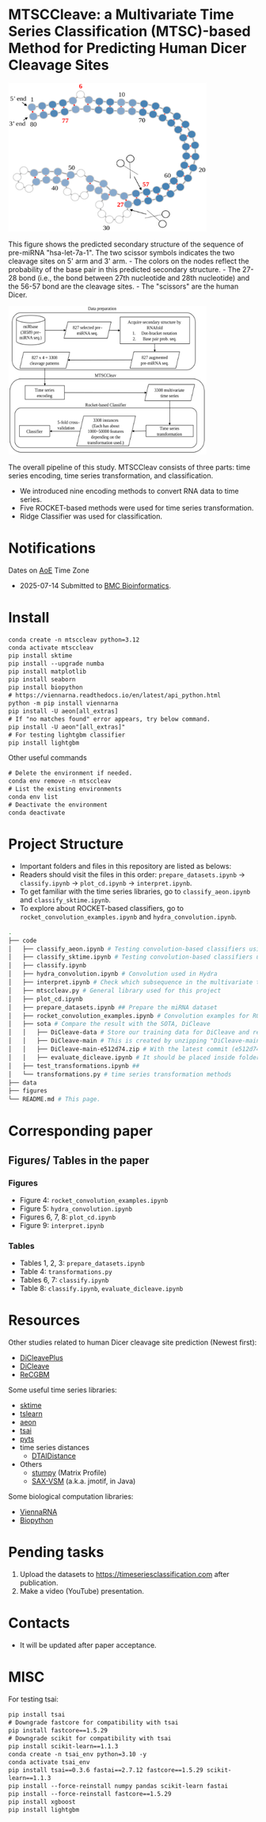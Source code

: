 # MTSCCleave: a Multivariate Time Series Classification (MTSC)-based Method for Predicting Human Dicer Cleavage Sites
<!-- https://stackoverflow.com/questions/39777166/display-pdf-image-in-markdown -->
<!-- for d in *.pdf ; do inkscape --without-gui --file=$d --export-plain-svg=${d%.*}.svg ; done -->
<!-- ![Predicted secondary structure of the sequence S of pri-miRNA “hsa-let-7a-1".](figures/hsa-let-7a-1_ss.svg.pptx.svg) -->
<img src="figures/hsa-let-7a-1_ss.svg.pptx.svg" alt="Predicted secondary structure of the sequence S of pri-miRNA hsa-let-7a-1." width="400" height="300">

This figure shows the predicted secondary structure of the sequence of pre-miRNA "hsa-let-7a-1". The two scissor symbols indicates the two cleavage sites on 5' arm and 3' arm.
    - The colors on the nodes reflect the probability of the base pair in this predicted secondary structure.
    - The 27-28 bond (i.e., the bond between 27th nucleotide and 28th nucleotide) and the 56-57 bond are the cleavage sites.
    - The "scissors" are the human Dicer.

<!-- ![The overall pipeline of this study.](figures/pipeline.pptx.svg) -->
<img src="figures/pipeline.pptx.svg" alt="The overall pipeline of this study." width="400" height="300">

The overall pipeline of this study.
MTSCCleav consists of three parts: time series encoding, time series transformation, and classification. 
- We introduced nine encoding methods to convert RNA data to time series.
- Five ROCKET-based methods were used for time series transformation. 
- Ridge Classifier was used for classification.

# Notifications
Dates on [AoE](https://www.timeanddate.com/time/zones/aoe) Time Zone
- 2025-07-14 Submitted to [BMC Bioinformatics](https://bmcbioinformatics.biomedcentral.com/).

# Install
```
conda create -n mtsccleav python=3.12
conda activate mtsccleav
pip install sktime
pip install --upgrade numba
pip install matplotlib
pip install seaborn
pip install biopython
# https://viennarna.readthedocs.io/en/latest/api_python.html
python -m pip install viennarna
pip install -U aeon[all_extras]
# If "no matches found" error appears, try below command.
pip install -U aeon"[all_extras]"
# For testing lightgbm classifier
pip install lightgbm
```
Other useful commands
```
# Delete the environment if needed.
conda env remove -n mtsccleav
# List the existing environments
conda env list
# Deactivate the environment
conda deactivate
```
# Project Structure
- Important folders and files in this repository are listed as belows:
- Readers should visit the files in this order: `prepare_datasets.ipynb` -> `classify.ipynb` -> `plot_cd.ipynb` -> `interpret.ipynb`.
- To get familiar with the time series libraries, go to `classify_aeon.ipynb` and `classify_sktime.ipynb`.
- To explore about ROCKET-based classifiers, go to `rocket_convolution_examples.ipynb` and `hydra_convolution.ipynb`.
```bash
.
├── code
│   ├── classify_aeon.ipynb # Testing convolution-based classifiers using aeon library
│   ├── classify_sktime.ipynb # Testing convolution-based classifiers using sktime library
│   ├── classify.ipynb
│   ├── hydra_convolution.ipynb # Convolution used in Hydra
│   ├── interpret.ipynb # Check which subsequence in the multivariate time series is important for classification
│   ├── mtsccleav.py # General library used for this project
│   ├── plot_cd.ipynb
│   ├── prepare_datasets.ipynb ## Prepare the miRNA dataset
│   ├── rocket_convolution_examples.ipynb # Convolution examples for ROCKET
│   ├── sota # Compare the result with the SOTA, DiCleave
│   │   ├── DiCleave-data # Store our training data for DiCleave and results returned by DiCleave
│   │   ├── DiCleave-main # This is created by unzipping "DiCleave-main-e512d74.zip"
│   │   ├── DiCleave-main-e512d74.zip # With the latest commit (e512d74), accessed on 2025-06-17
│   │   ├── evaluate_dicleave.ipynb # It should be placed inside folder "DiCleave-main" for correct path.
│   ├── test_transformations.ipynb ##
│   └── transformations.py # time series transformation methods
├── data
├── figures
└── README.md # This page.
```
# Corresponding paper
## Figures/ Tables in the paper
### Figures
- Figure 4: `rocket_convolution_examples.ipynb`
- Figure 5: `hydra_convolution.ipynb`
- Figures 6, 7, 8: `plot_cd.ipynb`
- Figure 9: `interpret.ipynb` 

### Tables
- Tables 1, 2, 3: `prepare_datasets.ipynb`
- Table 4: `transformations.py`
- Tables 6, 7: `classify.ipynb`
- Table 8: `classify.ipynb`, `evaluate_dicleave.ipynb`

# Resources
Other studies related to human Dicer cleavage site prediction (Newest first):
- [DiCleavePlus](https://github.com/MGuard0303/DiCleavePlus)
- [DiCleave](https://github.com/MGuard0303/DiCleave)
- [ReCGBM](https://github.com/ryuu90/ReCGBM)

Some useful time series libraries:
- [sktime](https://www.sktime.net/en/stable/)
- [tslearn](https://tslearn.readthedocs.io/en/stable/)
- [aeon](https://www.aeon-toolkit.org/en/stable/index.html)
- [tsai](https://timeseriesai.github.io/tsai/)
- [pyts](https://pyts.readthedocs.io/en/stable/index.html)
- time series distances
    - [DTAIDistance](https://dtaidistance.readthedocs.io/en/latest/)
- Others
    - [stumpy](https://stumpy.readthedocs.io/en/latest/) (Matrix Profile)
    - [SAX-VSM](https://jmotif.github.io/sax-vsm_site/) (a.k.a. jmotif, in Java)
    
Some biological computation libraries:
- [ViennaRNA](https://viennarna.readthedocs.io/en/latest/index.html)
- [Biopython](https://biopython.org/)

# Pending tasks
1. Upload the datasets to https://timeseriesclassification.com after publication.
1. Make a video (YouTube) presentation.

# Contacts
- It will be updated after paper acceptance.

# MISC
For testing tsai:
```
pip install tsai
# Downgrade fastcore for compatibility with tsai 
pip install fastcore==1.5.29
# Downgrade scikit for compatibility with tsai 
pip install scikit-learn==1.1.3
conda create -n tsai_env python=3.10 -y
conda activate tsai_env
pip install tsai==0.3.6 fastai==2.7.12 fastcore==1.5.29 scikit-learn==1.1.3
pip install --force-reinstall numpy pandas scikit-learn fastai
pip install --force-reinstall fastcore==1.5.29
pip install xgboost
pip install lightgbm
```